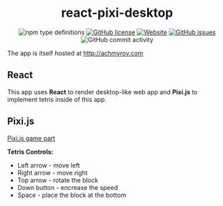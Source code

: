 <h1 align="center">react-pixi-desktop</h1>
<p align="center">
 <img alt="npm type definitions" src="https://img.shields.io/npm/types/typescript">
 <a href="https://github.com/Shocopop/react-pixi-desktop/blob/master/LICENSE"><img alt="GitHub license"  src="https://img.shields.io/github/license/Shocopop/react-pixi-desktop"></a>
 <a href="http://achmyrov.com"><img alt="Website" src="https://img.shields.io/website?up_message=online&url=http%3A%2F%2Fachmyrov.com"></a>
  <a href="https://github.com/Shocopop/react-pixi-desktop/issues"><img alt="GitHub issues"  src="https://img.shields.io/github/issues/Shocopop/react-pixi-desktop"></a>
 <img alt="GitHub commit activity" src="https://img.shields.io/github/commit-activity/m/Shocopop/react-pixi-desktop">
</p>

The app is itself hosted at http://achmyrov.com
## React
 This app uses __React__ to render desktop-like web app and __Pixi.js__ to implement tetris inside of this app.
## Pixi.js
 [Pixi.js game part](https://github.com/Shocopop/react-pixi-desktop/tree/master/src/components/tetris)
 
 __Tetris Controls:__
 * Left arrow - move left
 * Right arrow - move right 
 * Top arrow - rotate the block
 * Down button - encrease the speed
 * Space - place the block at the bottom
